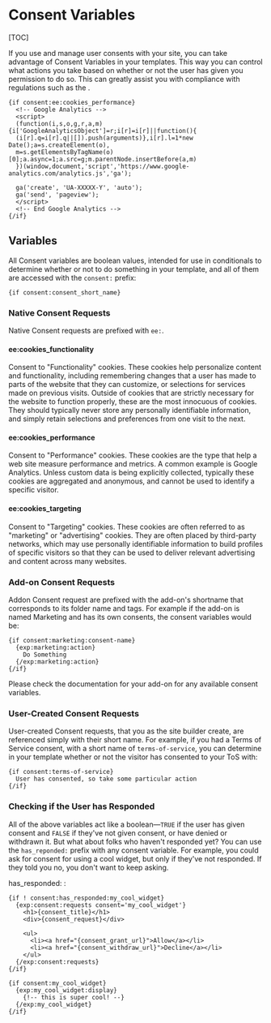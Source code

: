 <!--
    This source file is part of the open source project
    ExpressionEngine User Guide (https://github.com/ExpressionEngine/ExpressionEngine-User-Guide)

    @link      https://expressionengine.com/
    @copyright Copyright (c) 2003-2020, Packet Tide, LLC (https://packettide.com)
    @license   https://expressionengine.com/license Licensed under Apache License, Version 2.0
-->

# Consent Variables

[TOC]

If you use and manage user consents with your site, you can take advantage of Consent Variables in your templates. This way you can control what actions you take based on whether or not the user has given you permission to do so. This can greatly assist you with compliance with regulations such as the .

    {if consent:ee:cookies_performance}
      <!-- Google Analytics -->
      <script>
      (function(i,s,o,g,r,a,m){i['GoogleAnalyticsObject']=r;i[r]=i[r]||function(){
      (i[r].q=i[r].q||[]).push(arguments)},i[r].l=1*new Date();a=s.createElement(o),
      m=s.getElementsByTagName(o)[0];a.async=1;a.src=g;m.parentNode.insertBefore(a,m)
      })(window,document,'script','https://www.google-analytics.com/analytics.js','ga');

      ga('create', 'UA-XXXXX-Y', 'auto');
      ga('send', 'pageview');
      </script>
      <!-- End Google Analytics -->
    {/if}

## Variables

All Consent variables are boolean values, intended for use in conditionals to determine whether or not to do something in your template, and all of them are accessed with the `consent:` prefix:

    {if consent:consent_short_name}

### Native Consent Requests

Native Consent requests are prefixed with `ee:`.

#### ee:cookies_functionality

Consent to "Functionality" cookies. These cookies help personalize content and functionality, including remembering changes that a user has made to parts of the website that they can customize, or selections for services made on previous visits. Outside of cookies that are strictly necessary for the website to function properly, these are the most innocuous of cookies. They should typically never store any personally identifiable information, and simply retain selections and preferences from one visit to the next.

#### ee:cookies_performance

Consent to "Performance" cookies. These cookies are the type that help a web site measure performance and metrics. A common example is Google Analytics. Unless custom data is being explicitly collected, typically these cookies are aggregated and anonymous, and cannot be used to identify a specific visitor.

#### ee:cookies_targeting

Consent to "Targeting" cookies. These cookies are often referred to as "marketing" or "advertising" cookies. They are often placed by third-party networks, which may use personally identifiable information to build profiles of specific visitors so that they can be used to deliver relevant advertising and content across many websites.

### Add-on Consent Requests

Addon Consent request are prefixed with the add-on's shortname that corresponds to its folder name and tags. For example if the add-on is named Marketing and has its own consents, the consent variables would be:

    {if consent:marketing:consent-name}
      {exp:marketing:action}
        Do Something
      {/exp:marketing:action}
    {/if}

Please check the documentation for your add-on for any available consent variables.

### User-Created Consent Requests

User-created Consent requests, that you as the site builder create, are referenced simply with their short name. For example, if you had a Terms of Service consent, with a short name of `terms-of-service`, you can determine in your template whether or not the visitor has consented to your ToS with:

    {if consent:terms-of-service}
      User has consented, so take some particular action
    {/if}

### Checking if the User has Responded

All of the above variables act like a boolean—`TRUE` if the user has given consent and `FALSE` if they've not given consent, or have denied or withdrawn it. But what about folks who haven't responded yet? You can use the `has_reponded:` prefix with any consent variable. For example, you could ask for consent for using a cool widget, but only if they've not responded. If they told you no, you don't want to keep asking.

has_responded: :

    {if ! consent:has_responded:my_cool_widget}
      {exp:consent:requests consent='my_cool_widget'}
        <h1>{consent_title}</h1>
        <div>{consent_request}</div>

        <ul>
          <li><a href="{consent_grant_url}">Allow</a></li>
          <li><a href="{consent_withdraw_url}">Decline</a></li>
        </ul>
      {/exp:consent:requests}
    {/if}

    {if consent:my_cool_widget}
      {exp:my_cool_widget:display}
        {!-- this is super cool! --}
      {/exp:my_cool_widget}
    {/if}
